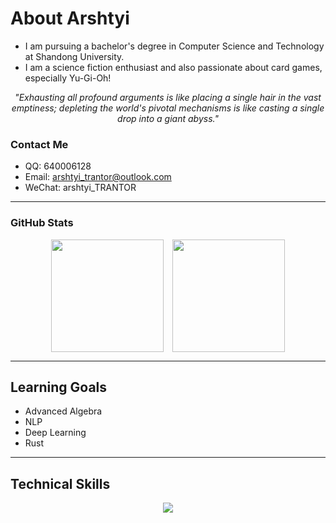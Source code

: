 # About Arshtyi

-   I am pursuing a bachelor's degree in Computer Science and Technology at Shandong University.
-   I am a science fiction enthusiast and also passionate about card games, especially Yu-Gi-Oh!

<p align="center">
  <i>"Exhausting all profound arguments is like placing a single hair in the vast emptiness; depleting the world's pivotal mechanisms is like casting a single drop into a giant abyss."</i>
</p>

### Contact Me

-   QQ: 640006128
-   Email: arshtyi_trantor@outlook.com
-   WeChat: arshtyi_TRANTOR

---

### GitHub Stats

<p align="center">
  <img src="https://github-readme-stats.vercel.app/api?username=Arshtyi&show_icons=true&theme=tokyonight" height="180" valign="top" style="display:inline-block; margin-right:10px;" />
  <img src="https://github-readme-stats.vercel.app/api/top-langs/?username=Arshtyi&hide=VHDL&layout=compact&theme=tokyonight" height="180" valign="top" style="display:inline-block;" />
</p>

---

## Learning Goals

-   Advanced Algebra
-   NLP
-   Deep Learning
-   Rust

<!-- ## Awards and Achievements -->

---

## Technical Skills

<p align="center">
  <a href="https://skillicons.dev">
    <img src="https://skillicons.dev/icons?i=linux,js,html,css,latex,md,cpp,c,python,java,vim,ts,matlab,kotlin,cmake,cs,rust&perline=7&theme=dark" />
  </a>
</p>
